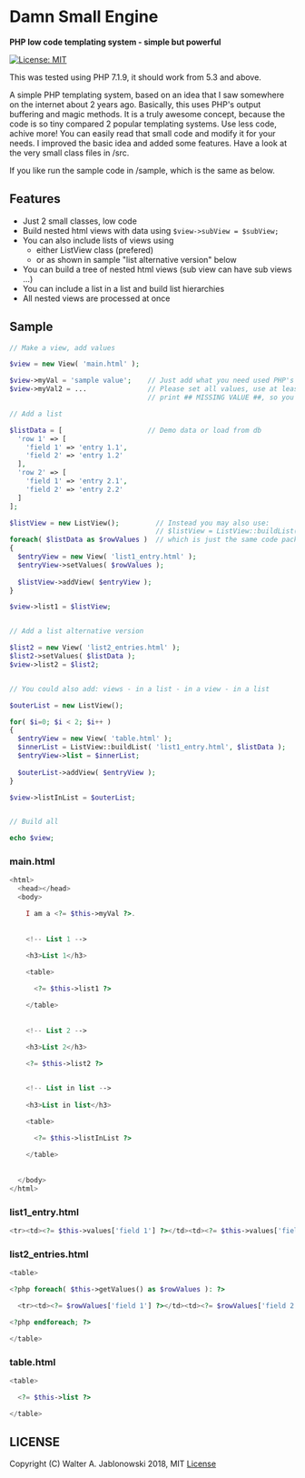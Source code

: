 # Damn Small Engine

**PHP low code templating system - simple but powerful**

[![License: MIT](https://img.shields.io/badge/License-MIT-yellow.svg)](https://opensource.org/licenses/MIT)

This was tested using PHP 7.1.9, it should work from 5.3 and above.

A simple PHP templating system, based on an idea that I saw somewhere on the internet about 2 years ago. Basically, this uses PHP's output buffering and magic methods. It is a truly awesome concept, because the code is so tiny compared 2 popular templating systems. Use less code, achive more! You can easily read that small code and modify it for your needs. I improved the basic idea and added some features. Have a look at the very small class files in /src.

If you like run the sample code in /sample, which is the same as below.


## Features

* Just 2 small classes, low code
* Build nested html views with data using `$view->subView = $subView;`
* You can also include lists of views using
  * either ListView class (prefered)
  * or as shown in sample "list alternative version" below
* You can build a tree of nested html views (sub view can have sub views ...)
* You can include a list in a list and build list hierarchies
* All nested views are processed at once


## Sample

```php
// Make a view, add values

$view = new View( 'main.html' );

$view->myVal = 'sample value';    // Just add what you need used PHP's magic method __set(), see there
$view->myVal2 = ...               // Please set all values, use at least ''. If one is missing the class will
                                  // print ## MISSING VALUE ##, so you will see in UI that something is missing.

// Add a list

$listData = [                     // Demo data or load from db
  'row 1' => [
    'field 1' => 'entry 1.1',
    'field 2' => 'entry 1.2'
  ],
  'row 2' => [
    'field 1' => 'entry 2.1',
    'field 2' => 'entry 2.2'
  ]
];

$listView = new ListView();         // Instead you may also use:
                                    // $listView = ListView::buildList( 'list1_entry.html', $listData );
foreach( $listData as $rowValues )  // which is just the same code packed in a static method
{
  $entryView = new View( 'list1_entry.html' );
  $entryView->setValues( $rowValues );
  
  $listView->addView( $entryView );
}

$view->list1 = $listView;


// Add a list alternative version

$list2 = new View( 'list2_entries.html' );
$list2->setValues( $listData );
$view->list2 = $list2;


// You could also add: views - in a list - in a view - in a list

$outerList = new ListView();

for( $i=0; $i < 2; $i++ )
{
  $entryView = new View( 'table.html' );
  $innerList = ListView::buildList( 'list1_entry.html', $listData );
  $entryView->list = $innerList;
  
  $outerList->addView( $entryView );
}

$view->listInList = $outerList;


// Build all

echo $view;
```

### main.html

```php
<html>
  <head></head>
  <body>

    I am a <?= $this->myVal ?>.
    
    
    <!-- List 1 -->
    
    <h3>List 1</h3>

    <table>

      <?= $this->list1 ?>

    </table>
    
    
    <!-- List 2 -->
    
    <h3>List 2</h3>

    <?= $this->list2 ?>


    <!-- List in list -->
    
    <h3>List in list</h3>

    <table>

      <?= $this->listInList ?>
  
    </table>
    
    
  </body>
</html>
```

### list1_entry.html

```php
<tr><td><?= $this->values['field 1'] ?></td><td><?= $this->values['field 2'] ?></td></tr>
```

### list2_entries.html

```php
<table>

<?php foreach( $this->getValues() as $rowValues ): ?>

  <tr><td><?= $rowValues['field 1'] ?></td><td><?= $rowValues['field 2'] ?></td></tr>

<?php endforeach; ?>

</table>
```

### table.html

```php
<table>

  <?= $this->list ?>

</table>
```


## LICENSE

Copyright (C) Walter A. Jablonowski 2018, MIT [License](LICENSE)
